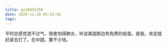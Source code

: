 ```yaml
---
title: gx28055356
date: 2020-12-28 05:53:56
tags:
---
```

平时总感觉透不过气，很害怕得肺炎，听说美国那边有免费的疫苗。是我，肯定就赶紧去打了。在中国，要不少钱。
